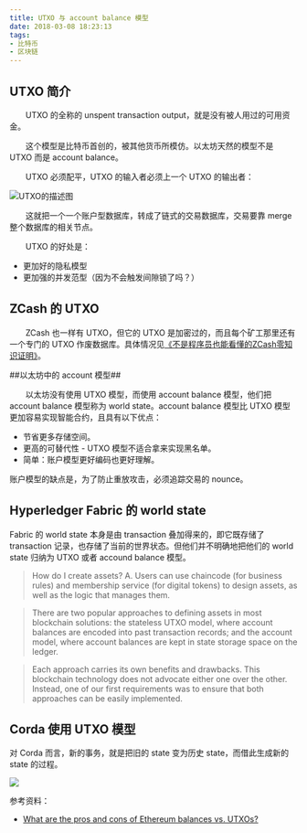 ```yaml
---
title: UTXO 与 account balance 模型
date: 2018-03-08 18:23:13
tags:
- 比特币
- 区块链
---
```

## UTXO 简介 ##

&emsp;&emsp;UTXO 的全称的 unspent transaction output，就是没有被人用过的可用资金。

&emsp;&emsp;这个模型是比特币首创的，被其他货币所模仿。以太坊天然的模型不是 UTXO 而是 account balance。

&emsp;&emsp;UTXO 必须配平，UTXO 的输入者必须上一个 UTXO 的输出者：

![UTXO的描述图][1]

&emsp;&emsp;这就把一个一个账户型数据库，转成了链式的交易数据库，交易要靠 merge 整个数据库的相关节点。

&emsp;&emsp;UTXO 的好处是：

- 更加好的隐私模型
- 更加强的并发范型（因为不会触发间隙锁了吗？）

## ZCash 的 UTXO ##

&emsp;&emsp;ZCash 也一样有 UTXO，但它的 UTXO 是加密过的，而且每个矿工那里还有一个专门的 UTXO 作废数据库。具体情况见[《不是程序员也能看懂的ZCash零知识证明》][2]。

##以太坊中的 account 模型##

&emsp;&emsp;以太坊没有使用 UTXO 模型，而使用 account balance 模型，他们把 account balance 模型称为 world state。account balance 模型比 UTXO 模型更加容易实现智能合约，且具有以下优点：

- 节省更多存储空间。
- 更高的可替代性 - UTXO 模型不适合拿来实现黑名单。
- 简单：账户模型更好编码也更好理解。

账户模型的缺点是，为了防止重放攻击，必须追踪交易的 nounce。

## Hyperledger Fabric 的 world state ##

 Fabric 的 world state 本身是由 transaction 叠加得来的，即它既存储了 transaction 记录，也存储了当前的世界状态。但他们并不明确地把他们的 world state 归纳为 UTXO 或者 accound balance 模型。
 
> How do I create assets?
A. Users can use chaincode (for business rules) and membership service (for digital tokens) to design assets, as well as the logic that manages them.

> There are two popular approaches to defining assets in most blockchain solutions: the stateless UTXO model, where account balances are encoded into past transaction records; and the account model, where account balances are kept in state storage space on the ledger.

> Each approach carries its own benefits and drawbacks. This blockchain technology does not advocate either one over the other. Instead, one of our first requirements was to ensure that both approaches can be easily implemented.

## Corda 使用 UTXO 模型 ##

对 Corda 而言，新的事务，就是把旧的 state 变为历史 state，而借此生成新的 state 的过程。

![](https://ws1.sinaimg.cn/large/66dd581fly1fnm5kbqb0cj21us156djl.jpg)

参考资料：

- [What are the pros and cons of Ethereum balances vs. UTXOs?][3]


  [1]: http://8btc.com/data/attachment/portal/201702/03/140447qe7vo3vt7g22slev.jpg
  [2]: https://zhuanlan.zhihu.com/p/24440530
  [3]: https://ethereum.stackexchange.com/questions/326/what-are-the-pros-and-cons-of-ethereum-balances-vs-utxos